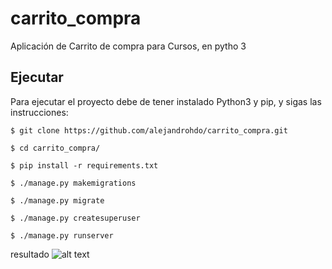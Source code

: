 # carrito_compra
Aplicación de Carrito de compra para Cursos, en pytho 3

## Ejecutar

Para ejecutar el proyecto debe de tener instalado Python3 y pip, y sigas las instrucciones:

```
$ git clone https://github.com/alejandrohdo/carrito_compra.git
```

```
$ cd carrito_compra/
```

```
$ pip install -r requirements.txt
```

```
$ ./manage.py makemigrations
```


```
$ ./manage.py migrate
```

```
$ ./manage.py createsuperuser
```

```
$ ./manage.py runserver
```

resultado
![alt text](carrito_compra/static/img/resultado_carrito.png)